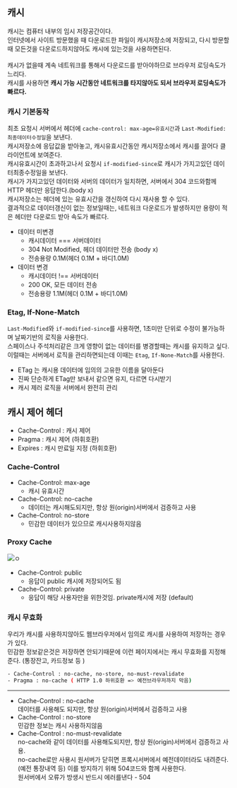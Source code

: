 ## 캐시
캐시는 컴퓨터 내부의 임시 저장공간이다. <br/>
인터넷에서 사이트 방문했을 때 다운로드한 파일이 캐시저장소에 저장되고, 다시 방문할때 모든것을 다운로드하지않아도 캐시에 있는것을 사용하면된다. <br/>
 <br/>
캐시가 없을때 계속 네트워크를 통해서 다운로드를 받아야하므로 브라우저 로딩속도가 느리다. <br/>
캐시를 사용하면 **캐시 가능 시간동안 네트워크를 타지않아도 되서 브라우저 로딩속도가 빠르다.** <br/>

### 캐시 기본동작

최초 요청시 서버에서 헤더에 `cache-control: max-age=유효시간`과 `Last-Modified: 최종데이터수정일`을 보낸다. <br/>
캐시저장소에 응답값을 받아놓고, 캐시유효시간동안 캐시저장소에서 캐시를 끌어다 클라이언트에 보여준다. <br/>
캐시유효시간이 초과하고나서 요청시 `if-modified-since`로 캐시가 가지고있던 데이터최종수정일을 보낸다. <br/>
캐시가 가지고있던 데이터와 서버의 데이터가 일치하면, 서버에서 304 코드와함께 HTTP 헤더만 응답한다.(body x) <br/>
캐시저장소는 헤더에 있는 유효시간을 갱신하여 다시 재사용 할 수 있다. <br/>
결과적으로 데이터갱신이 없는 정보일때는, 네트워크 다운로드가 발생하지만 용량이 적은 헤더만 다운로드 받아 속도가 빠르다. <br/>

- 데이터 미변경
    - 캐시데이터 === 서버데이터
    - 304 Not Modified, 헤더 데이터만 전송 (body x)
    - 전송용량 0.1M(헤더 0.1M + 바디1.0M)
- 데이터 변경
    - 캐시데이터 !== 서버데이터
    - 200 OK, 모든 데이터 전송
    - 전송용량 1.1M(헤더 0.1M + 바디1.0M)

### Etag, If-None-Match
`Last-Modified`와 `if-modified-since`를 사용하면, 1초미만 단위로 수정이 불가능하며 날짜기반의 로직을 사용한다. <br/>
스페이스나 주석처리같은 크게 영향이 없는 데이터를 병경할때는 캐시를 유지하고 싶다. <br/>
이럴때는 서버에서 로직을 관리하면되는데 이때는 `Etag`, `If-None-Match`를 사용한다. <br/>
- ETag 는 캐시용 데이터에 임의의 고유한 이름을 달아둔다 
- 진짜 단순하게 ETag만 보내서 같으면 유지, 다르면 다시받기 
- 캐시 제러 로직을 서버에서 완전히 관리

## 캐시 제어 헤더
- Cache-Control : 캐시 제어
- Pragma : 캐시 제어 (하휘호환)
- Expires : 캐시 만료일 지정 (하휘호환)

### Cache-Control
- Cache-Control: max-age
    - 캐시 유효시간
- Cache-Control: no-cache
    - 데이터는 캐시해도되지만, 항상 원(origin)서버에서 검증하고 사용
- Cache-Control: no-store
    - 민감한 데이터가 있으므로 캐시사용하지않음

### Proxy Cache
<img src="https://velog.velcdn.com/images/5o_hyun/post/92f31568-f014-424d-9f47-1c89898bb406/image.png">ㅇ

- Cache-Control: public
    - 응답이 public 캐시에 저장되어도 됨
- Cache-Control: private
    - 응답이 해당 사용자만을 위한것임. private캐시에 저장 (default)

### 캐시 무효화

우리가 캐시를 사용하지않아도 웹브라우저에서 임의로 캐시를 사용하여 저장하는 경우가 있다. <br/>
민감한 정보같은것은 저장하면 안되기때문에 이런 페이지에서는 캐시 무효화를 지정해준다. (통장잔고, 카드정보 등 ) <br/>
```bash
- Cache-Control : no-cache, no-store, no-must-revalidate
- Pragma : no-cache ( HTTP 1.0 하위호환 => 예전브라우저까지 막음)
```
----
- Cache-Control : no-cache  <br/>
데이터를 사용해도 되지만, 항상 원(origin)서버에서 검증하고 사용
- Cache-Control : no-store  <br/>
민감한 정보는 캐시 사용하지않음
- Cache-Control : no-must-revalidate  <br/>
no-cache와 같이 데이터를 사용해도되지만, 항상 원(origin)서버에서 검증하고 사용. <br/>
no-cache로만 사용시 원서버가 닫히면 프록시서버에서 예전데이터라도 내려준다. (예전 통장내역 등) 이를 방지하기 위해 504코드와 함께 사용한다. <br/>
원서버에서 오류가 방생시 반드시 에러를낸다 - 504
